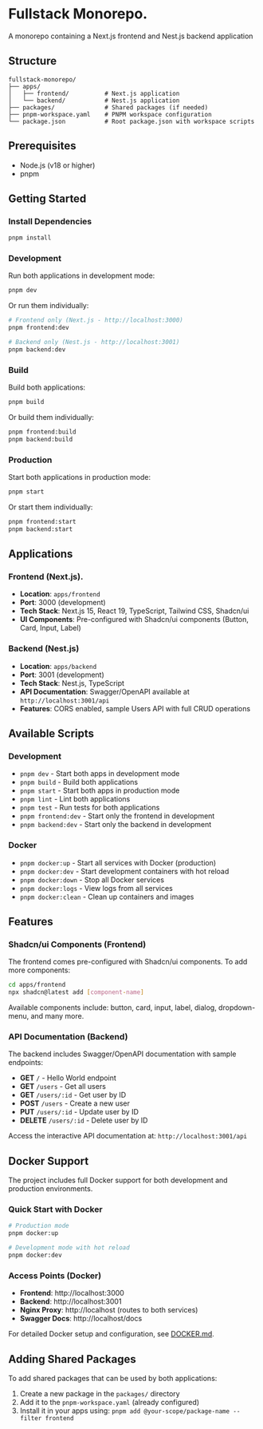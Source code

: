 # Fullstack Monorepo.

A monorepo containing a Next.js frontend and Nest.js backend application

## Structure

```
fullstack-monorepo/
├── apps/
│   ├── frontend/          # Next.js application
│   └── backend/           # Nest.js application
├── packages/              # Shared packages (if needed)
├── pnpm-workspace.yaml    # PNPM workspace configuration
└── package.json           # Root package.json with workspace scripts
```

## Prerequisites

- Node.js (v18 or higher)
- pnpm

## Getting Started

### Install Dependencies

```bash
pnpm install
```

### Development

Run both applications in development mode:

```bash
pnpm dev
```

Or run them individually:

```bash
# Frontend only (Next.js - http://localhost:3000)
pnpm frontend:dev

# Backend only (Nest.js - http://localhost:3001)
pnpm backend:dev
```

### Build

Build both applications:

```bash
pnpm build
```

Or build them individually:

```bash
pnpm frontend:build
pnpm backend:build
```

### Production

Start both applications in production mode:

```bash
pnpm start
```

Or start them individually:

```bash
pnpm frontend:start
pnpm backend:start
```

## Applications

### Frontend (Next.js).
- **Location**: `apps/frontend`
- **Port**: 3000 (development)
- **Tech Stack**: Next.js 15, React 19, TypeScript, Tailwind CSS, Shadcn/ui
- **UI Components**: Pre-configured with Shadcn/ui components (Button, Card, Input, Label)

### Backend (Nest.js)
- **Location**: `apps/backend`
- **Port**: 3001 (development)
- **Tech Stack**: Nest.js, TypeScript
- **API Documentation**: Swagger/OpenAPI available at `http://localhost:3001/api`
- **Features**: CORS enabled, sample Users API with full CRUD operations

## Available Scripts

### Development
- `pnpm dev` - Start both apps in development mode
- `pnpm build` - Build both applications
- `pnpm start` - Start both apps in production mode
- `pnpm lint` - Lint both applications
- `pnpm test` - Run tests for both applications
- `pnpm frontend:dev` - Start only the frontend in development
- `pnpm backend:dev` - Start only the backend in development

### Docker
- `pnpm docker:up` - Start all services with Docker (production)
- `pnpm docker:dev` - Start development containers with hot reload
- `pnpm docker:down` - Stop all Docker services
- `pnpm docker:logs` - View logs from all services
- `pnpm docker:clean` - Clean up containers and images

## Features

### Shadcn/ui Components (Frontend)

The frontend comes pre-configured with Shadcn/ui components. To add more components:

```bash
cd apps/frontend
npx shadcn@latest add [component-name]
```

Available components include: button, card, input, label, dialog, dropdown-menu, and many more.

### API Documentation (Backend)

The backend includes Swagger/OpenAPI documentation with sample endpoints:

- **GET** `/` - Hello World endpoint
- **GET** `/users` - Get all users
- **GET** `/users/:id` - Get user by ID
- **POST** `/users` - Create a new user
- **PUT** `/users/:id` - Update user by ID
- **DELETE** `/users/:id` - Delete user by ID

Access the interactive API documentation at: `http://localhost:3001/api`

## Docker Support

The project includes full Docker support for both development and production environments.

### Quick Start with Docker

```bash
# Production mode
pnpm docker:up

# Development mode with hot reload
pnpm docker:dev
```

### Access Points (Docker)
- **Frontend**: http://localhost:3000
- **Backend**: http://localhost:3001
- **Nginx Proxy**: http://localhost (routes to both services)
- **Swagger Docs**: http://localhost/docs

For detailed Docker setup and configuration, see [DOCKER.md](./DOCKER.md).
## Adding Shared Packages

To add shared packages that can be used by both applications:

1. Create a new package in the `packages/` directory
2. Add it to the `pnpm-workspace.yaml` (already configured)
3. Install it in your apps using: `pnpm add @your-scope/package-name --filter frontend`
